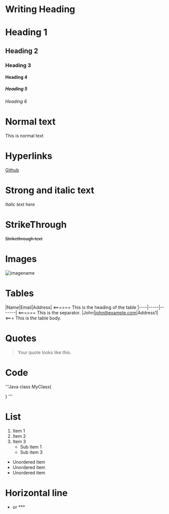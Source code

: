 # Writing Heading

# Heading 1
## Heading 2
### Heading 3
#### Heading 4
##### Heading 5
###### Heading 6

# Normal text

This is normal text

# Hyperlinks

[Github](https://www.github.com)

# Strong and italic text

_Italic text here_

# StrikeThrough

~~Strikethrough text~~

# Images

![imagename](TargetUrl)

# Tables

|Name|Email|Address|      <====== This is the heading of the table
|----|-----|-------|      <====== This is the separator.
|John|john@example.com|Address1| <=== This is the table body.

# Quotes

>Your quote looks like this.

# Code

'''Java
class MyClass{

}
'''

# List

1. Item 1
2. Item 2
3. Item 3
   * Sub item 1
   * Sub item 3
* Unordered item
* Unordered item
* Unordered item

# Horizontal line

- or ***

